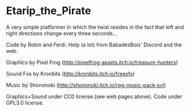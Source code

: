 # Etarip_the_Pirate
 A very simple platformer in which the twist resides in the fact that left and right directions change every three seconds...
 

Code by Robin and Ferdi. Help (a lot) from BabadesBois' Discord and the web.

Graphics by Pixel Frog (http://pixelfrog-assets.itch.io/treasure-hunters)

Sound Fxs by Kronbits (http://kronbits.itch.io/freesfx)

Music by Shononoki (http://shononoki.itch.io/rpg-music-pack-svl)

Graphics+Sound under CC0 license (see web pages above). Code under GPL3.0 license.
